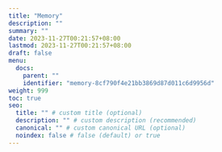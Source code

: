 ```yaml
---
title: "Memory"
description: ""
summary: ""
date: 2023-11-27T00:21:57+08:00
lastmod: 2023-11-27T00:21:57+08:00
draft: false
menu:
  docs:
    parent: ""
    identifier: "memory-8cf790f4e21bb3869d87d011c6d9956d"
weight: 999
toc: true
seo:
  title: "" # custom title (optional)
  description: "" # custom description (recommended)
  canonical: "" # custom canonical URL (optional)
  noindex: false # false (default) or true
---
```

